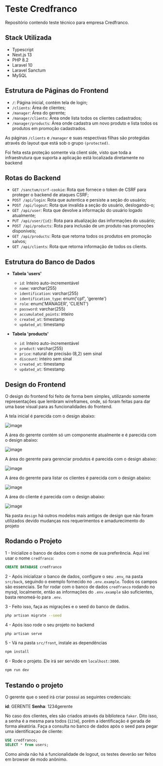 # Teste Credfranco

Repositório contendo teste técnico para empresa Credfranco.

## Stack Utilizada

- Typescript
- Next.js 13
- PHP 8.2
- Laravel 10
- Laravel Sanctum
- MySQL

## Estrutura de Páginas do Frontend

- `/`: Página inicial, contém tela de login;
- `/clients`: Área de clientes;
- `/manager`: Área do gerente;
- `/manager/clients`: Área onde lista todos os clientes cadastrados;
- `/manager/products`: Área onde cadastra um novo produto e lista todos os produtos em promoção cadastrados.

As páginas `/clients` e `/manager` e suas respectivas filhas são protegidas através do layout que está sob o grupo `(protected)`.

Foi feita esta proteção somente via client side, visto que toda a infraestrutura que suporta a aplicação está localizada diretamente no backend

## Rotas do Backend

- `GET /sanctum/csrf-cookie`: Rota que fornece o token de CSRF para proteger o backend de ataques CSRF;
- `POST /api/login`: Rota que autentica e persiste a seção do usuário;
- `POST /api/logout`: Rota que invalida a seção do usuário, deslogando-o;
- `GET /api/user`: Rota que devolve a informação do usuário logado atualmente;
- `PUT /api/user/{id}`: Rota para atualização das informações do usuário;
- `POST /api/products`: Rota para inclusão de um produto nas promoções disponíveis;
- `GET /api/products`: Rota que retorna todos os produtos em promoção salvos;
- `GET /api/clients`: Rota que retorna informação de todos os clients.

## Estrutura do Banco de Dados

- **Tabela 'users'**

  - `id`: Inteiro auto-incrementável
  - `name`: varchar(255)
  - `identification`: varchar(255)
  - `identification_type`: enum('cpf', 'gerente')
  - `role`: enum('MANAGER', 'CLIENT')
  - `password`: varchar(255)
  - `accumulated_points`: inteiro
  - `created_at`: timestamp
  - `updated_at`: timestamp

- **Tabela 'products'**
  - `id`: Inteiro auto-incrementável
  - `product`: varchar(255)
  - `price`: natural de precisão (8,2) sem sinal
  - `discount`: inteiro sem sinal
  - `created_at`: timestamp
  - `updated_at`: timestamp

## Design do Frontend

O design do frontend foi feito de forma bem simples, utilizando somente representações que lembram wireframes, onde, só foram feitas para dar uma base visual para as funcionalidades do frontend.

A tela inicial é parecida com o design abaixo:

![image](design/2.1%20-%20Login%20Component%20Wireframe.png)

A área do gerente contém só um componente atualmente e é parecida com o design abaixo:

![image](design/6%20-%20Manager%20Screen.png)

A área do gerente para gerenciar produtos é parecida com o design abaixo:

![image](design/4.1%20-%20Product%20screen.png)

A área do gerente para listar os clientes é parecida com o design abaixo:

![image](design/7%20-%20clients%20list%20screen.png)

A área do cliente é parecida com o design abaixo:

![image](design/5.1%20-%20client%20area.png)

Na pasta `design` há outros modelos mais antigos de design que não foram utilizados devido mudanças nos requerimentos e amadurecimento do projeto

## Rodando o Projeto

1 - Inicialize o banco de dados com o nome de sua preferência. Aqui irei usar o nome `credfranco`:

```sql
CREATE DATABASE credfranco
```

2 - Após inicializar o banco de dados, configure o seu `.env`, na pasta `src/back`, seguindo o exemplo fornecido no `.env.example`. Todos os campos são essenciais. Se for rodar com o banco de dados `credfranco` rodando no mysql, localmente, então as informações do `.env.example` são suficientes, basta renomeá-lo para `.env`.

3 - Feito isso, faça as migrações e o seed do banco de dados.

```sh
php artisan migrate --seed
```

4 - Após isso rode o seu projeto no backend

```sh
php artisan serve
```

5 - Vá na pasta `src/front`, instale as dependências

```sh
npm install
```

6 - Rode o projeto. Ele irá ser servido em `localhost:3000`.

```sh
npm run dev
```

## Testando o projeto

O gerente que o seed irá criar possui as seguintes credenciais:

**id**: GERENTE
**Senha**: 1234gerente

No caso dos clientes, eles são criados através da biblioteca `faker`. Dito isso, a senha é a mesma para todos (`1234`), porém a identificação é gerada de forma aleatória. Faça a consulta no banco de dados após o seed para pegar uma identificaçao de cliente:

```sql
USE credfranco;
SELECT * from users;
```

Como ainda não há a funcionalidade de logout, os testes deverão ser feitos em browser de modo anônimo.

